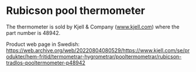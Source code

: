 # Rubicson pool thermometer

The thermometer is sold by Kjell & Company (www.kjell.com) where the part
number is 48942.

Product web page in Swedish:
https://web.archive.org/web/20220804080529/https://www.kjell.com/se/produkter/hem-fritid/termometrar-hygrometrar/pooltermometrar/rubicson-tradlos-pooltermometer-p48942
